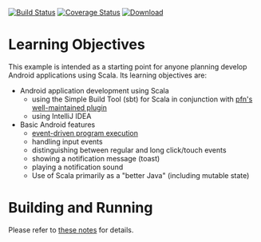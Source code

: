 [![Build Status](https://travis-ci.org/LoyolaChicagoCode/hello-android-scala.svg?branch=master)](https://travis-ci.org/LoyolaChicagoCode/hello-android-scala) 
[![Coverage Status](https://img.shields.io/coveralls/LoyolaChicagoCode/hello-android-scala.svg)](https://coveralls.io/r/LoyolaChicagoCode/hello-android-scala) 
[![Download](https://api.bintray.com/packages/loyolachicagocode/generic/hello-android-scala/images/download.svg) ](https://bintray.com/loyolachicagocode/generic/hello-android-scala/_latestVersion)

# Learning Objectives

This example is intended as a starting point for anyone planning develop
Android applications using Scala. Its learning objectives are:

- Android application development using Scala
    - using the Simple Build Tool (sbt) for Scala in conjunction with 
      [pfn's well-maintained plugin](https://github.com/pfn/android-sdk-plugin)
    - using IntelliJ IDEA
- Basic Android features 
    - [event-driven program execution](http://en.wikipedia.org/wiki/Event-driven_programming)
    - handling input events
    - distinguishing between regular and long click/touch events
    - showing a notification message (toast)
    - playing a notification sound
    - Use of Scala primarily as a "better Java" (including mutable state)


# Building and Running

Please refer to [these notes](http://lucoodevcourse.github.io/notes/scalaandroiddev.html) for details.


